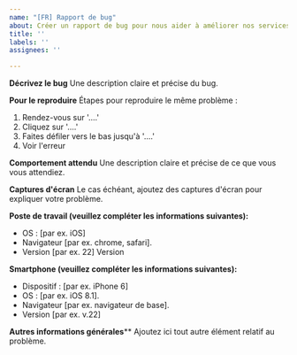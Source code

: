 ```yaml
---
name: "[FR] Rapport de bug"
about: Créer un rapport de bug pour nous aider à améliorer nos services.
title: ''
labels: ''
assignees: ''

---
```


**Décrivez le bug**
Une description claire et précise du bug.

**Pour le reproduire**
Étapes pour reproduire le même problème :
1. Rendez-vous sur '....'
2. Cliquez sur '....'
3. Faites défiler vers le bas jusqu'à '....'
4. Voir l'erreur

**Comportement attendu**
Une description claire et précise de ce que vous vous attendiez.

**Captures d'écran**
Le cas échéant, ajoutez des captures d'écran pour expliquer votre problème.

**Poste de travail (veuillez compléter les informations suivantes):**
 * OS : [par ex. iOS]
 * Navigateur [par ex. chrome, safari].
 * Version [par ex. 22] Version

**Smartphone (veuillez compléter les informations suivantes):**
 * Dispositif : [par ex. iPhone 6]
 * OS : [par ex. iOS 8.1].
 * Navigateur [par ex. navigateur de base].
 * Version [par ex. v.22]

**Autres informations générales****
Ajoutez ici tout autre élément relatif au problème.
